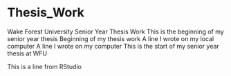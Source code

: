 # Thesis_Work
Wake Forest University Senior Year Thesis Work
This is the beginning of my senior year thesis
Beginning of my thesis work
A line I wrote on my local computer
A line I wrote on my computer
This is the start of my senior year thesis at WFU

This is a line from RStudio